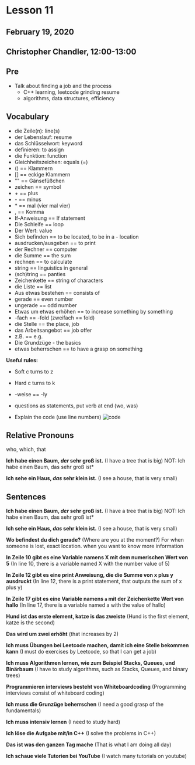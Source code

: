 # Lesson 11
## February 19, 2020
## Christopher Chandler, 12:00-13:00

## Pre
- Talk about finding a job and the process
    - C++ learning, leetcode grinding resume
    - algorithms, data structures, efficiency

## Vocabulary

- die Zeile(n): line(s)
- der Lebenslauf: resume
- das Schlüsselwort: keyword
- definieren: to assign
- die Funktion: function
- Gleichheitszeichen: equals (=)
- () == Klammern
- [] == eckige Klammern
- "" == Gänsefüßchen
- zeichen == symbol
- \+ == plus
- \- == minus
- \* == mal (vier mal vier)
- , == Komma
- If-Anweisung == If statement
- Die Schleife == loop
- Der Wert: value
- Sich befinden == to be located, to be in a - location
- ausdrucken/ausgeben == to print 
- der Rechner == computer
- die Summe == the sum
- rechnen == to calculate
- string == linguistics in general
- (sch)tring == panties
- Zeichenkette == string of characters
- die Liste == list
- Aus etwas bestehen == consists of
- gerade == even number
- ungerade == odd number
- Etwas um etwas erhöhen == to increase something by something
- -fach == -fold (zweifach == fold)
- die Stelle == the place, job
- das Arbeitsangebot == job offer
- z.B. == e.g.
- Die Grundzüge - the basics 
- etwas beherrschen == to have a grasp on something

**Useful rules:**
- Soft c turns to z
- Hard c turns to k
- -weise == -ly
- questions as statements, put verb at end (wo, was)

- Explain the code (use line numbers)
![code](https://imgur.com/sxgHTaa.png)

## Relative Pronouns
who, which, that

**Ich habe einen Baum, *der* sehr groß ist.**
(I have a tree that is big)
NOT: Ich habe einen Baum, das sehr groß ist*

**Ich sehe ein Haus, *das* sehr klein ist.**
(I see a house, that is very small)

## Sentences
**Ich habe einen Baum, *der* sehr groß ist.**
(I have a tree that is big)
NOT: Ich habe einen Baum, das sehr groß ist*

**Ich sehe ein Haus, *das* sehr klein ist.**
(I see a house, that is very small)

**Wo befindest du dich gerade?**
(Where are you at the moment?)
For when someone is lost, exact location.
when you want to know more information

**In Zeile 10 gibt es eine Variable namens X mit dem numerischen Wert von 5**
(In line 10, there is a variable named X with the number value of 5)

**In Zeile 12 gibt es eine print Anweisung, die die Summe von x plus y ausdruckt**
(In line 12, there is a print statement, that outputs the sum of x plus y)

**In Zeile 17 gibt es eine Variable namens `a` mit der Zeichenkette Wert von hallo**
(In line 17, there is a variable named a with the value of hallo)

**Hund ist das erste element, katze is das zweiste**
(Hund is the first element, katze is the second)

**Das wird um zwei erhöht**
(that increases by 2)

**Ich muss Übungen bei Leetcode machen, damit ich eine Stelle bekommen kann**
(I must do exercises by Leetcode, so that I can get a job)

**Ich muss Algorithmen lernen, wie zum Beispiel Stacks, Queues, und Binärbaum**
(I have to study algorithms, such as Stacks, Queues, and binary trees)

**Programmieren interviews besteht von Whiteboardcoding**
(Programming interviews consist of whiteboard coding)

**Ich muss die Grunzüge beherrschen**
(I need a good grasp of the fundamentals)

**Ich muss intensiv lernen**
(I need to study hard)

**Ich löse die Aufgabe mit/in C++**
(I solve the problems in C++)

**Das ist was den ganzen Tag mache**
(That is what I am doing all day)

**Ich schaue viele Tutorien bei YouTube**
(I watch many tutorials on youtube)













